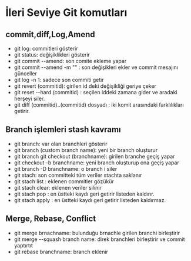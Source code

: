 # İleri Seviye Git komutları

## commit,diff,Log,Amend

- git log: commitleri gösterir
- git status: değişiklikleri gösterir
- git commit --amend: son comite ekleme yapar
- git commit --amend -m "" : son değişikleri ekler ve commit mesajını günceller
- git log -n 1: sadece son commiti getir
- git revert (commitid): girilen id deki değişikliği geriye çeker
- git reset --hard (commitid) : seçilen iddeki zamana gider ve aradaki herşeyi siler.
- git diff (commitid)..(commitid) dosyadı : iki komit arasındaki farklılıkları getirir.

## Branch işlemleri stash kavramı

- git branch: var olan branchleri gösterir
- git branch (custom branch name): yeni bir branch oluşturur
- git branch git checkout (branchname): girilen branche geçiş yapar
- git checkout -b branchname: yeni branch oluşturup ona geçiş yapar
- git branch -D branchname: o branch i siler
- git stach: son committeki tüm veriler stachta saklanır
- git stach list : eklenen commitler gözükür
- git stach clear: eklenen veriler silinir
- git stach pop : en üstteki kaydı geri getirir listeden kaldırır.
- git stach apply : en üstteki kaydı geri getirir listeden kaldırmaz.

## Merge, Rebase, Conflict

- git merge brnachname: bulunduğu brnachle girilen branchi birleştirir
- git merge --squash branch name: direk branchleri birleştirir ve commit yaptırtıt
- git rebase branchname: branch eklenir
